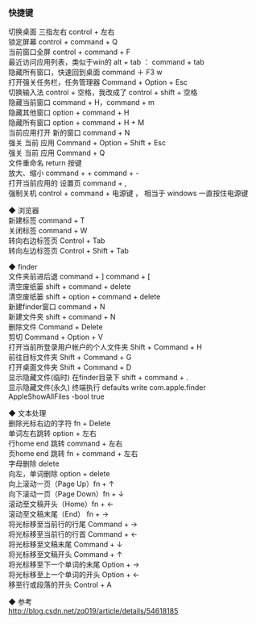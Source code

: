 ### 快捷键  
切换桌面  三指左右  control + 左右  
锁定屏幕  control + command + Q  
当前窗口全屏  control + command + F  
最近访问应用列表，类似于win的 alt + tab ： command + tab  
隐藏所有窗口，快速回到桌面  command ＋ F3  w  
打开强关任务栏，任务管理器   Command + Option + Esc  
切换输入法  control + 空格，我改成了 control + shift + 空格  
隐藏当前窗口  command + H，command + m  
隐藏其他窗口  option + command + H  
隐藏所有窗口  option + command + H  + M  
当前应用打开 新的窗口 command + N  
强关 当前 应用  Command + Option + Shift + Esc  
强关 当前 应用  Command + Q  
文件重命名 return 按键  
放大、缩小 command + +  command + -    
打开当前应用的 设置页  command + ,  
强制关机  control + command + 电源键  ， 相当于 windows 一直按住电源键    

◆ 浏览器  
新建标签  command + T  
关闭标签  command + W  
转向右边标签页  Control + Tab  
转向左边标签页  Control + Shift + Tab   

◆ finder  
文件夹前进后退  command + ]  command + [  
清空废纸篓  shift + command + delete  
清空废纸篓  shift + option + command + delete  
新建finder窗口  command + N  
新建文件夹  shift + command + N  
删除文件  Command + Delete  
剪切  Command + Option + V  
打开当前所登录用户帐户的个人文件夹  Shift + Command + H    
前往目标文件夹  Shift + Command + G   
打开桌面文件夹  Shift + Command + D    
显示隐藏文件(临时)  在finder目录下 shift + command + .  
显示隐藏文件(永久)  终端执行  defaults write com.apple.finder AppleShowAllFiles -bool true  

◆ 文本处理  
删除光标右边的字符  fn + Delete  
单词左右跳转 option + 左右  
行home end 跳转  command + 左右  
页home end 跳转  fn + command + 左右  
字母删除 delete  
向左，单词删除  option + delete  
向上滚动一页（Page Up）fn + ↑  
向下滚动一页（Page Down）fn + ↓  
滚动至文稿开头（Home）fn + ←  
滚动至文稿末尾（End） fn + →  
将光标移至当前行的行尾 Command + →  
将光标移至当前行的行首 Command + ←  
将光标移至文稿末尾 Command + ↓   
将光标移至文稿开头 Command + ↑  
将光标移至下一个单词的末尾 Option + →  
将光标移至上一个单词的开头 Option + ←  
移至行或段落的开头 Control + A  

◆ 参考    
http://blog.csdn.net/zq019/article/details/54618185  
